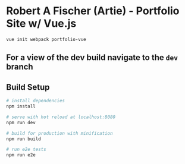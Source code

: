 # Robert A Fischer (Artie) - Portfolio Site w/ Vue.js

`vue init webpack portfolio-vue`

## For a view of the dev build navigate to the `dev` branch

## Build Setup

``` bash
# install dependencies
npm install

# serve with hot reload at localhost:8080
npm run dev

# build for production with minification
npm run build

# run e2e tests
npm run e2e
